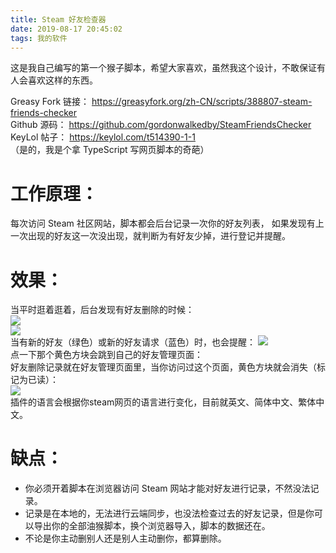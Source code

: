 ```yaml
---
title: Steam 好友检查器
date: 2019-08-17 20:45:02
tags: 我的软件
---
```

这是我自己编写的第一个猴子脚本，希望大家喜欢，虽然我这个设计，不敢保证有人会喜欢这样的东西。

Greasy Fork 链接： https://greasyfork.org/zh-CN/scripts/388807-steam-friends-checker  
Github 源码： https://github.com/gordonwalkedby/SteamFriendsChecker  
KeyLol 帖子： https://keylol.com/t514390-1-1  
（是的，我是个拿 TypeScript 写网页脚本的奇葩）  

# 工作原理：
每次访问 Steam 社区网站，脚本都会后台记录一次你的好友列表，
如果发现有上一次出现的好友这一次没出现，就判断为有好友少掉，进行登记并提醒。

# 效果：
当平时逛着逛着，后台发现有好友删除的时候：  
![](https://s2.ax1x.com/2019/08/17/mubWGR.png)    
![](https://s2.ax1x.com/2019/08/18/mMnsAS.png)  
当有新的好友（绿色）或新的好友请求（蓝色）时，也会提醒：
![](https://s2.ax1x.com/2019/08/21/mNevFA.png)  
点一下那个黄色方块会跳到自己的好友管理页面：  
好友删除记录就在好友管理页面里，当你访问过这个页面，黄色方块就会消失（标记为已读）：  
![](https://s2.ax1x.com/2019/08/21/mNmskd.md.png)  
插件的语言会根据你steam网页的语言进行变化，目前就英文、简体中文、繁体中文。

# 缺点：
 - 你必须开着脚本在浏览器访问 Steam 网站才能对好友进行记录，不然没法记录。
 - 记录是在本地的，无法进行云端同步，也没法检查过去的好友记录，但是你可以导出你的全部油猴脚本，换个浏览器导入，脚本的数据还在。
 - 不论是你主动删别人还是别人主动删你，都算删除。

